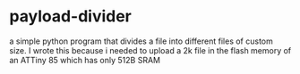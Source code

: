 # payload-divider
a simple python program that divides a file into different files of custom size. I wrote this because i needed to upload a 2k file in the flash memory of an ATTiny 85 which has only 512B SRAM
